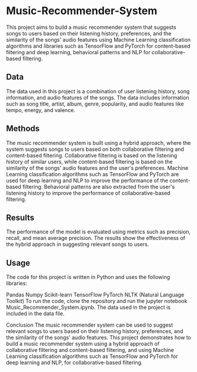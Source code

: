 # Music-Recommender-System
This project aims to build a music recommender system that suggests songs to users based on their listening history, preferences, and the similarity of the songs' audio features using Machine Learning classification algorithms and libraries such as TensorFlow and PyTorch for content-based filtering and deep learning, behavioral patterns and NLP for collaborative-based filtering.

## Data
The data used in this project is a combination of user listening history, song information, and audio features of the songs. The data includes information such as song title, artist, album, genre, popularity, and audio features like tempo, energy, and valence.

## Methods
The music recommender system is built using a hybrid approach, where the system suggests songs to users based on both collaborative filtering and content-based filtering. Collaborative filtering is based on the listening history of similar users, while content-based filtering is based on the similarity of the songs' audio features and the user's preferences. Machine Learning classification algorithms such as TensorFlow and PyTorch are used for deep learning and NLP to improve the performance of the content-based filtering. Behavioral patterns are also extracted from the user's listening history to improve the performance of collaborative-based filtering.

## Results
The performance of the model is evaluated using metrics such as precision, recall, and mean average precision. The results show the effectiveness of the hybrid approach in suggesting relevant songs to users.

## Usage
The code for this project is written in Python and uses the following libraries:

Pandas
Numpy
Scikit-learn
TensorFlow
PyTorch
NLTK (Natural Language Toolkit)
To run the code, clone the repository and run the jupyter notebook Music_Recommender_System.ipynb. The data used in the project is included in the data file.

Conclusion
The music recommender system can be used to suggest relevant songs to users based on their listening history, preferences, and the similarity of the songs' audio features. This project demonstrates how to build a music recommender system using a hybrid approach of collaborative filtering and content-based filtering, and using Machine Learning classification algorithms such as TensorFlow and PyTorch for deep learning and NLP, for collaborative-based filtering.
